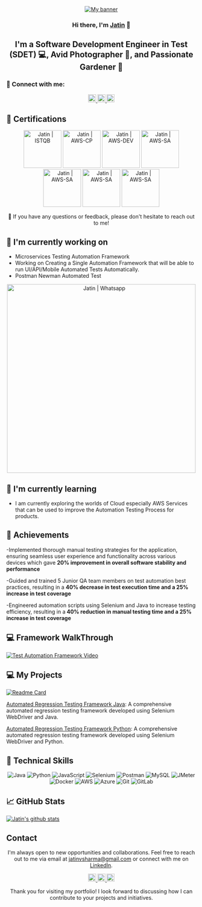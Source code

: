 <p align="center">
  <a href="https://www.linkedin.com/in/jatinshharma/" target="_blank" rel="noreferrer">
    <img src="https://raw.githubusercontent.com/prajaktalanke74/prajaktalanke74.github.io/main/images/banner.png" alt="My banner">
  </a>
</p>

<h3 align="center">Hi there, I'm <a href="https://www.linkedin.com/in/jatinshharma/" target="_blank" rel="noreferrer">Jatin</a> 👋</h3>

<h2 align="center">I'm a Software Development Engineer in Test (SDET) 💻, Avid Photographer 📸, and Passionate Gardener 🌱</h2>

### 🤝 Connect with me:

<p align="center">
  <a href="https://www.linkedin.com/in/jatinshharma//">
    <img src="https://raw.githubusercontent.com/prajaktalanke74/prajaktalanke74.github.io/main/images/linkedin.svg" alt="Jatin Shharma | LinkedIn" width="21px"/>
  </a>
  <a href="https://instagram.com/tech_with_jatin">
    <img src="https://raw.githubusercontent.com/prajaktalanke74/prajaktalanke74.github.io/main/images/instagram.svg" alt="Jatin | Instagram" width="21px"/>
  </a>
  <a href="https://wa.link/8nquvx">
    <img src="https://raw.githubusercontent.com/prajaktalanke74/prajaktalanke74.github.io/main/images/whatsapp.png" alt="Jatin | Whatsapp" width="21px"/>
  </a>
</p>
  
## 🥇 Certifications
<p align="center">
  <img src="https://raw.githubusercontent.com/prajaktalanke74/prajaktalanke74.github.io/main/images/ISTQB.png" alt="Jatin | ISTQB" width="100 px"/>
  <img src="https://raw.githubusercontent.com/prajaktalanke74/prajaktalanke74.github.io/main/images/aws-cp.png" alt="Jatin | AWS-CP" width="100 px"/>
  <img src="https://raw.githubusercontent.com/prajaktalanke74/prajaktalanke74.github.io/main/images/aws-dev.png" alt="Jatin | AWS-DEV" width="100 px"/>
  <img src="https://raw.githubusercontent.com/prajaktalanke74/prajaktalanke74.github.io/main/images/aws-sa.png" alt="Jatin | AWS-SA" width="100 px"/>
   <img src="https://raw.githubusercontent.com/prajaktalanke74/prajaktalanke74.github.io/main/images/ocpjp.png" alt="Jatin | AWS-SA" width="100 px"/>
    <img src="https://raw.githubusercontent.com/prajaktalanke74/prajaktalanke74.github.io/main/images/safe.png" alt="Jatin | AWS-SA" width="100 px"/>
     <img src="https://raw.githubusercontent.com/prajaktalanke74/prajaktalanke74.github.io/main/images/csm.webp" alt="Jatin | AWS-SA" width="100 px"/>
</p>

<p align="center">💬 If you have any questions or feedback, please don't hesitate to reach out to me!</p>

## 🔭 I'm currently working on

- Microservices Testing Automation Framework
- Working on Creating a Single Automation Framework that will be able to run UI/API/Mobile Automated Tests Automatically. 
- Postman Newman Automated Test 
<p align="center">    
<img src="https://raw.githubusercontent.com/prajaktalanke74/prajaktalanke74.github.io/main/images/postmanproject.jpg" alt="Jatin | Whatsapp" width="500px"/> </p>

## 🌱 I'm currently learning

- I am currently exploring the worlds of Cloud especially AWS Services that can be used to improve the Automation Testing Process for products. 


## 🥇 Achievements

-Implemented thorough manual testing strategies for the application, ensuring
seamless user experience and functionality across various devices which gave
<b>20% improvement in overall software stability and performance</b>

-Guided and trained 5 Junior QA team members on test automation best practices,
resulting in a  <b>40% decrease in test execution time and a 25% increase in test
coverage </b>

-Engineered automation scripts using Selenium and Java to increase testing
efficiency, resulting in a<b> 40% reduction in manual testing time and a 25% increase
in test coverage</b>


## 💻 Framework WalkThrough
[![Test Automation Framework Video](https://raw.githubusercontent.com/prajaktalanke74/prajaktalanke74.github.io/main/images/thumbnail.jpg)](https://youtu.be/BCaqX6XCKhw)

## 💻 My Projects 

[![Readme Card](https://github-readme-stats.vercel.app/api/pin/?username=prajaktalanke74&repo=AutomationFramework)](https://github.com/prajaktalanke74/AutomationFramework)

[Automated Regression Testing Framework Java](https://github.com/prajaktalanke74/): A comprehensive automated regression testing framework developed using Selenium WebDriver and Java.

[Automated Regression Testing Framework Python](https://github.com/prajaktalanke74/): A comprehensive automated regression testing framework developed using Selenium WebDriver and Python.


## 💼 Technical Skills

<p align="center">
  <img src="https://img.shields.io/badge/Java-007396?style=for-the-badge&logo=java&logoColor=white" alt="Java">
  <img src="https://img.shields.io/badge/Python-3776AB?style=for-the-badge&logo=python&logoColor=white" alt="Python">
  <img src="https://img.shields.io/badge/JavaScript-F7DF1E?style=for-the-badge&logo=javascript&logoColor=black" alt="JavaScript">
  <img src="https://img.shields.io/badge/Selenium-43B02A?style=for-the-badge&logo=selenium&logoColor=white" alt="Selenium">
  <img src="https://img.shields.io/badge/Postman-FF6C37?style=for-the-badge&logo=postman&logoColor=white" alt="Postman">
  <img src="https://img.shields.io/badge/MySQL-4479A1?style=for-the-badge&logo=mysql&logoColor=white" alt="MySQL">
  <img src="https://img.shields.io/badge/JMeter-D22128?style=for-the-badge&logo=apache%20jmeter&logoColor=white" alt="JMeter">
  <img src="https://img.shields.io/badge/Docker-2496ED?style=for-the-badge&logo=docker&logoColor=white" alt="Docker">
  <img src="https://img.shields.io/badge/AWS-232F3E?style=for-the-badge&logo=amazon-aws&logoColor=white" alt="AWS">
  <img src="https://img.shields.io/badge/Azure-0089D6?style=for-the-badge&logo=microsoft-azure&logoColor=white" alt="Azure">
  <img src="https://img.shields.io/badge/Git-F05032?style=for-the-badge&logo=git&logoColor=white" alt="Git">
  <img src="https://img.shields.io/badge/GitLab-FCA121?style=for-the-badge&logo=gitlab&logoColor=white" alt="GitLab">
</p>

## 📈 GitHub Stats 

[![Jatin's github stats](https://github-readme-stats.vercel.app/api?username=prajaktalanke74)](https://github.com/prajaktalanke74)


## Contact

<p align="center">I'm always open to new opportunities and collaborations. Feel free to reach out to me via email at <a href="mailto:jatinvsharma@gmail.com">jatinvsharma@gmail.com</a> or connect with me on <a href="https://www.linkedin.com/in/yourprofile">LinkedIn</a>.</p>

<p align="center">
  <a href="https://www.linkedin.com/in/jatinshharma//">
    <img src="https://raw.githubusercontent.com/prajaktalanke74/prajaktalanke74.github.io/main/images/linkedin.svg" alt="Jatin Shharma | LinkedIn" width="21px"/>
  </a>
  <a href="https://instagram.com/tech_with_jatin">
    <img src="https://raw.githubusercontent.com/prajaktalanke74/prajaktalanke74.github.io/main/images/instagram.svg" alt="Jatin | Instagram" width="21px"/>
  </a>
  <a href="https://wa.link/8nquvx">
    <img src="https://raw.githubusercontent.com/prajaktalanke74/prajaktalanke74.github.io/main/images/whatsapp.png" alt="Jatin | Whatsapp" width="21px"/>
  </a>
</p>
  

<p align="center">Thank you for visiting my portfolio! I look forward to discussing how I can contribute to your projects and initiatives.</p>
